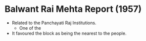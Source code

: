 # Balwant Rai Mehta Report (1957)
* Related to the Panchayati Raj Institutions.
	* One of the 
* It favoured the block as being the nearest to the people.